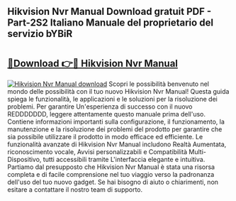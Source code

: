 ## Hikvision Nvr Manual Download gratuit PDF - Part-2S2 Italiano Manuale del proprietario del servizio bYBiR

# <h2><a href="http://dfc3gt.blite.top/?on=Hikvision+Nvr+Manual">🔗Download 👉🔴 Hikvision Nvr Manual</a></h2>

[![Hikvision Nvr Manual download](https://i.imgur.com/lujVjoI.png)](http://dfc3gt.blite.top/?on=Hikvision+Nvr+Manual)
Scopri le possibilità benvenuto nel mondo delle possibilità con il tuo nuovo Hikvision Nvr Manual! Questa guida spiega le funzionalità, le applicazioni e le soluzioni per la risoluzione dei problemi. Per garantire Un'esperienza di successo con il nuovo REDDDDDDD, leggere attentamente questo manuale prima dell'uso. Contiene informazioni importanti sulla configurazione, il funzionamento, la manutenzione e la risoluzione dei problemi del prodotto per garantire che sia possibile utilizzare il prodotto in modo efficace ed efficiente. Le funzionalità avanzate di Hikvision Nvr Manual includono Realtà Aumentata, riconoscimento vocale, Avvisi personalizzabili e Compatibilità Multi-Dispositivo, tutti accessibili tramite L'interfaccia elegante e intuitiva. Partiamo dal presupposto che Hikvision Nvr Manual è stata una risorsa completa e di facile comprensione nel tuo viaggio verso la padronanza dell'uso del tuo nuovo gadget. Se hai bisogno di aiuto o chiarimenti, non esitare a contattare il nostro team di supporto.
